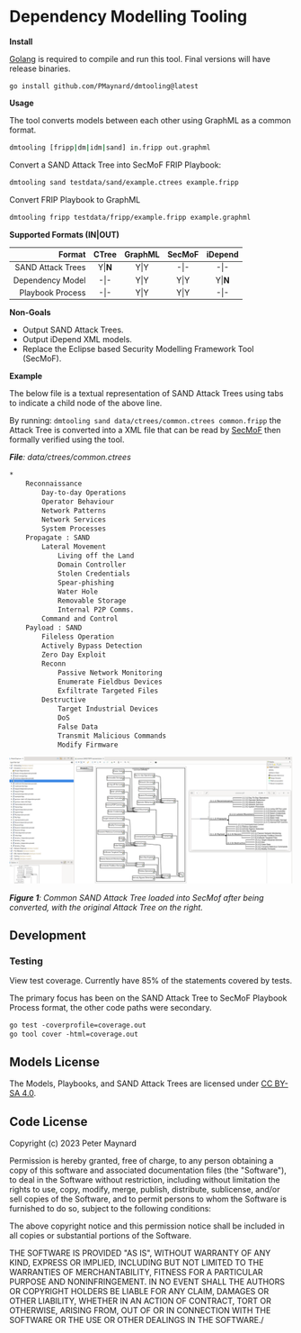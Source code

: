 # Dependency Modelling Tooling

**Install**

[Golang](https://go.dev/learn/) is required to compile and run this tool. Final versions will have release binaries.

	go install github.com/PMaynard/dmtooling@latest

**Usage**

The tool converts models between each other using GraphML as a common format. 
```bash
dmtooling [fripp|dm|idm|sand] in.fripp out.graphml
```

Convert a SAND Attack Tree into SecMoF FRIP Playbook:

```bash
dmtooling sand testdata/sand/example.ctrees example.fripp
```

Convert FRIP Playbook to GraphML
```bash
dmtooling fripp testdata/fripp/example.fripp example.graphml
```


**Supported Formats (IN|OUT)** 

| Format      | CTree   | GraphML  | SecMoF   | iDepend |
| --------------: | :-----: | :------: | :------: | :-----: |
| SAND Attack Trees | Y\|**N** | Y\|Y | -\|- | -\|-     |
| Dependency Model | -\|-    | Y\|Y | Y\|Y | Y\|**N** |
| Playbook Process | -\|-| Y\|Y | Y\|Y | -\|-    |

**Non-Goals**

* Output SAND Attack Trees.
* Output iDepend XML models.
* Replace the Eclipse based Security Modelling Framework Tool (SecMoF).

**Example**

The below file is a textual representation of SAND Attack Trees using tabs to indicate a child node of the above line. 

By running: `dmtooling sand data/ctrees/common.ctrees common.fripp` the Attack Tree is converted into a XML file that can be read by [SecMoF](https://github.com/CardiffUniCOMSC/SecMoF) then formally verified using the tool. 

***File**: data/ctrees/common.ctrees*

    *
        Reconnaissance 
            Day-to-day Operations
            Operator Behaviour 
            Network Patterns
            Network Services
            System Processes
        Propagate : SAND
            Lateral Movement
                Living off the Land
                Domain Controller
                Stolen Credentials
                Spear-phishing
                Water Hole
                Removable Storage
                Internal P2P Comms.
            Command and Control
        Payload : SAND
            Fileless Operation
            Actively Bypass Detection
            Zero Day Exploit
            Reconn
                Passive Network Monitoring
                Enumerate Fieldbus Devices
                Exfiltrate Targeted Files
            Destructive
                Target Industrial Devices
                DoS
                False Data
                Transmit Malicious Commands 
                Modify Firmware



![](dist/screenshot.png)

***Figure 1**:* *Common SAND Attack Tree loaded into SecMof after being converted, with the original Attack Tree on the right.* 

## Development
### Testing

View test coverage. Currently have 85% of the statements covered by tests. 

The primary focus has been on the SAND Attack Tree to SecMoF Playbook Process format, the other code paths were secondary.

	go test -coverprofile=coverage.out
	go tool cover -html=coverage.out

## Models License

The Models, Playbooks, and SAND Attack Trees are licensed under [CC BY-SA 4.0](http://creativecommons.org/licenses/by-sa/4.0).

## Code License

Copyright (c) 2023 Peter Maynard

Permission is hereby granted, free of charge, to any person obtaining a copy of this software and associated documentation files (the "Software"), to deal in the Software without restriction, including without limitation the rights to use, copy, modify, merge, publish, distribute, sublicense, and/or sell copies of the Software, and to permit persons to whom the Software is furnished to do so, subject to the following conditions:

The above copyright notice and this permission notice shall be included in all copies or substantial portions of the Software.

THE SOFTWARE IS PROVIDED "AS IS", WITHOUT WARRANTY OF ANY KIND, EXPRESS OR IMPLIED, INCLUDING BUT NOT LIMITED TO THE WARRANTIES OF MERCHANTABILITY, FITNESS FOR A PARTICULAR PURPOSE AND NONINFRINGEMENT. IN NO EVENT SHALL THE AUTHORS OR COPYRIGHT HOLDERS BE LIABLE FOR ANY CLAIM, DAMAGES OR OTHER LIABILITY, WHETHER IN AN ACTION OF CONTRACT, TORT OR OTHERWISE, ARISING FROM, OUT OF OR IN CONNECTION WITH THE SOFTWARE OR THE USE OR OTHER DEALINGS IN THE SOFTWARE./

